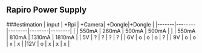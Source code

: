 ## Rapiro Power Supply

###estimation
| input | +Rpi   | +Camera| +Dongle|+Dongle |
|-------|--------|--------|--------|--------|
|       | 550mA  | 260mA  |  500mA |  500mA |
|       | 550mA  |  810mA | 1310mA | 1810mA |
| 5V    |   ?    |   ?    |   ?    |    ?   |
| 6V    |   o    |    o   |   o    |    ?   | 
| 9V    |   o    |    o   |   x    |    x   |
|12V    |   o    |    x   |   x    |    x   |

